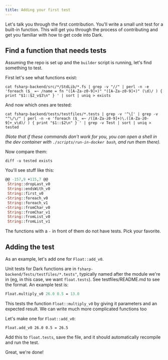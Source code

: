 ```yaml
---
title: Adding your first test
---
```


Let's talk you through the first contribution. You'll write a small unit test
for a built-in function. This will get you through the process of contributing
and get you familiar with how to get code into Dark.

## Find a function that needs tests

Assuming the repo is set up and the `builder` script is running, let's find
something to test.

First let's see what functions exist:

`cat fsharp-backend/src/*/StdLib/*.fs | grep -v "//" | perl -n -e 'foreach ($_ =~ /name = fn "([A-Za-z0-9]+)" "([A-Za-z0-9]+)" (\d)/ ) { print "$1::$2_v$3\n" } ' | sort | uniq > exists`

And now which ones are tested:

`cat fsharp-backend/tests/testfiles/*.tests | grep -v '^\[' | grep -v "^\/\/" | perl -n -e 'foreach ($_ =~ /([A-Za-z0-9]+)\.([A-Za-z0-9]+_v\d)/ ) { print "$1::$2\n" } ' | grep -v Test | sort | uniq > tested`

_(Note that if these commands don't work for you, you can open a shell in the
dev container with `./scripts/run-in-docker bash`, and run them there)._

Now compare them:

`diff -u tested exists`

You'll see stuff like this:

```ocaml
@@ -157,9 +115,7 @@
 String::dropLast_v0
 String::endsWith_v0
 String::first_v0
-String::foreach_v0
 String::foreach_v1
-String::fromChar_v0
 String::fromChar_v1
 String::fromList_v0
 String::fromList_v1
```

The functions with a `-` in front of them do not have tests. Pick your favorite.

## Adding the test

As an example, let's add one for `Float::add_v0`.

Unit tests for Dark functions are in `fsharp-backend/Tests/testfiles/*.tests"`,
typically named after the module we're in (eg, in this case, we want
`float.tests`). See testfiles/README.md to see the format. An example test is:

```fsharp
Float.multiply_v0 26.0 0.5 = 13.0
```

This tests the function `Float::multiply_v0` by giving it parameters and an
expected result. We can write much more complicated functions too

Let's make one for `Float::add_v0`:

`Float.add_v0 26.0 0.5 = 26.5`

Add this to `float.tests`, save the file, and it should automatically recompile
and run the test.

Great, we're done!
